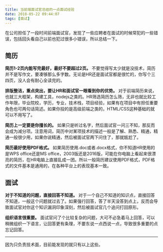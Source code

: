 ```yaml
---
title: 当前端面试官总结的一点面试经验
date: 2018-05-22 09:44:07
tags: [面试]
---
```

在公司担任了一段时间前端面试官，发现了一些应聘者在面试的时候常犯的一些错误，包括回头看自己以前也犯过很多小错误，所以总结一下。
<!--more-->

## 简历

**简历1-2页内能写完最好，最好不要超过2页。**
不要觉得写太少就是没技术，简历并不是写作文，要凑够那么多字数。无论是HR还是面试官都是很忙的，你写个三四页，没人会有耐心全读完的。

**排版整洁，重点突出，要让HR和面试官一眼看到你的优势。**
对于前端简历来说，也就三大框架，构建工具，nodejs之类的。HR筛选简历怎么筛，无非也就比较工作年限，毕业院校，学历，专业，技术栈，项目经验，如果有在项目中有担任重要角色也可两句话简述。如果你投的是高级前端之类的，HTML/CSS这种基础的就可以不用写了。

**简历上一定要是你擅长的。**
如果只是听过名字，然后面试官一问三不知，那反而会成为减分项。注意用词，简历中对某项技术的描述一般是了解、熟悉、精通，精通一般很少用，如果你说精通，然后被面试官两下问住了，那就尴尬了。

**简历最好使用PDF格式。**
如果简历使用.doc或者.docx格式，你不知道HR使用的是WPS office还是MS office，2003版还是2016版，可能在你电脑上看起来很漂亮的简历，在HR电脑上直接乱成一团。所以一般简历建议使用PDF格式，PDF格式的文件基本是通用的，在各种平台上的表现基本一致。

## 面试

**对于不知道的问题，直接回答不知道。**
对于一个自己不知道的知识点，直接回答不知道，一般这个问题就过去了。如果强行回答，答了半天没答到点上，反而会导致面试官对你这个知识漏洞印象深刻，然后被面试官几个追问打回原形。

**组织语言很重要。**
面试官问了个比较复杂的问题，大可不必急着马上回答，可以稍微组织一下语言，让回答更有条理，不要东说一点西说一点，导致很多重要的点忘记回答。

---

因为只负责技术面，目前能发现的就只有以上这些。


